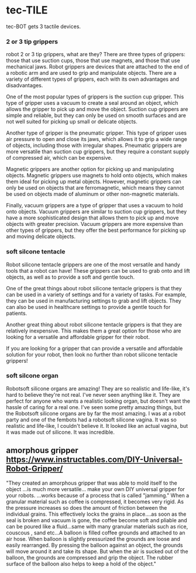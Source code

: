 # tec-TILE
tec-BOT gets 3 tactile devices.


### 2 or 3 tip grippers 
robot 2 or 3 tip grippers, what are they? There are three types of grippers: those that use suction cups, those that use magnets, and those that use mechanical jaws. Robot grippers are devices that are attached to the end of a robotic arm and are used to grip and manipulate objects. There are a variety of different types of grippers, each with its own advantages and disadvantages.

One of the most popular types of grippers is the suction cup gripper. This type of gripper uses a vacuum to create a seal around an object, which allows the gripper to pick up and move the object. Suction cup grippers are simple and reliable, but they can only be used on smooth surfaces and are not well suited for picking up small or delicate objects.

Another type of gripper is the pneumatic gripper. This type of gripper uses air pressure to open and close its jaws, which allows it to grip a wide range of objects, including those with irregular shapes. Pneumatic grippers are more versatile than suction cup grippers, but they require a constant supply of compressed air, which can be expensive.

Magnetic grippers are another option for picking up and manipulating objects. Magnetic grippers use magnets to hold onto objects, which makes them ideal for picking up metal objects. However, magnetic grippers can only be used on objects that are ferromagnetic, which means they cannot be used on objects made of aluminum or other non-magnetic materials.

Finally, vacuum grippers are a type of gripper that uses a vacuum to hold onto objects. Vacuum grippers are similar to suction cup grippers, but they have a more sophisticated design that allows them to pick up and move objects with greater precision. Vacuum grippers are more expensive than other types of grippers, but they offer the best performance for picking up and moving delicate objects.

### soft silcone tentacle
Robot silicone tentacle grippers are one of the most versatile and handy tools that a robot can have! These grippers can be used to grab onto and lift objects, as well as to provide a soft and gentle touch.

One of the great things about robot silicone tentacle grippers is that they can be used in a variety of settings and for a variety of tasks. For example, they can be used in manufacturing settings to grab and lift objects. They can also be used in healthcare settings to provide a gentle touch for patients.

Another great thing about robot silicone tentacle grippers is that they are relatively inexpensive. This makes them a great option for those who are looking for a versatile and affordable gripper for their robot.

If you are looking for a gripper that can provide a versatile and affordable solution for your robot, then look no further than robot silicone tentacle grippers!

### soft silcone organ

Robotsoft silicone organs are amazing! They are so realistic and life-like, it's hard to believe they're not real. I've never seen anything like it. They are perfect for anyone who wants a realistic looking organ, but doesn't want the hassle of caring for a real one. I've seen some pretty amazing things, but the Robotsoft silicone organs are by far the most amazing. I was at a robot party and one of the fembots had a robotsoft silicone vagina. It was so realistic and life-like, I couldn't believe it. It looked like an actual vagina, but it was made out of silicone. It was incredible.


## amorphous gripper  https://www.instructables.com/DIY-Universal-Robot-Gripper/

"They created an amorphous gripper that was able to mold itself to the object ...is much more versatile... make your own DIY universal gripper for your robots. 
...works because of a process that is called "jamming." When a granular material such as coffee is compressed, it becomes very rigid. As the pressure increases so does the amount of friction between the individual grains. This effectively locks the grains in place....as soon as the seal is broken and vacuum is gone, the coffee become soft and pliable and can be poured like a fluid...same with many granular materials such as rice, couscous , sand etc...A balloon is filled coffee grounds and attached to an air hose. When balloon is slightly pressurized the grounds are loose and easily rearranged. By pressing the balloon against an object, the grounds will move around it and take its shape. But when the air is sucked out of the balloon, the grounds are compressed and grip the object. The rubber surface of the balloon also helps to keep a hold of the object."




